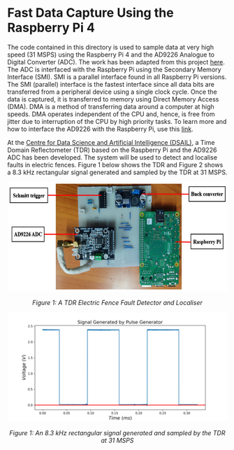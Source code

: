 # Fast Data Capture Using the Raspberry Pi 4

The code contained in this directory is used to sample data at very high speed (31 MSPS) using the Raspberry Pi 4 and the AD9226 Analogue to Digital Converter (ADC).
The work has been adapted from this project [here](https://iosoft.blog/2020/07/16/raspberry-pi-smi/). The ADC is interfaced with the Raspberry Pi using the Secondary
Memory Interface (SMI). SMI is a parallel interface found in all Raspberry Pi versions. The SMI (parallel) interface is the fastest interface since all data bits are
transferred from a peripheral device using a single clock cycle. Once the data is captured, it is transferred to memory using Direct Memory Access (DMA). DMA is a 
method of transferring data around a computer at high speeds. DMA operates independent of the CPU and, hence, is free from jitter due to interruption of the CPU by 
high priority tasks. To learn more and how to interface the AD9226 with the Raspberry Pi, use this [link](https://iosoft.blog/2020/07/16/raspberry-pi-smi/).

At the [Centre for Data Science and Artificial Intelligence (DSAIL)](https://dekut-dsail.github.io/), a Time Domain Reflectometer (TDR) based on the Raspberry Pi
and the AD9226 ADC has been developed. The system will be used to detect and localise faults in electric fences. Figure 1 below shows the TDR and Figure 2 shows 
a 8.3 kHz rectangular signal generated and sampled by the TDR at 31 MSPS.

<p align="center">
  <img width="600" height="250" src="./images/labeled-tdr-system.jpg"> 
</p>

<p align="center"> 
  <em>Figure 1: A TDR Electric Fence Fault Detector and Localiser</em>
</p>


<p align="center">
  <img width="600" height="250" src="./images/pulses.png"> 
</p>

<p align="center"> 
  <em>Figure 1: An 8.3 kHz rectangular signal generated and sampled by the TDR at 31 MSPS</em>
</p>
